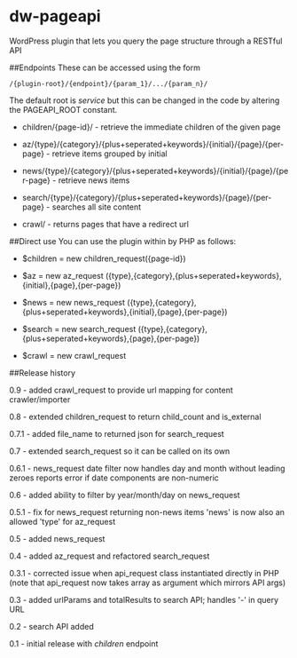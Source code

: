 dw-pageapi
==========

WordPress plugin that lets you query the page structure through a RESTful API

##Endpoints
These can be accessed using the form

	/{plugin-root}/{endpoint}/{param_1}/.../{param_n}/

The default root is _service_ but this can be changed in the code by altering the PAGEAPI_ROOT constant.

* children/{page-id}/ - retrieve the immediate children of the given page

* az/{type}/{category}/{plus+seperated+keywords}/{initial}/{page}/{per-page} - retrieve items grouped by initial

* news/{type}/{category}/{plus+seperated+keywords}/{initial}/{page}/{per-page} - retrieve news items

* search/{type}/{category}/{plus+seperated+keywords}/{page}/{per-page} - searches all site content

* crawl/ - returns pages that have a redirect url

##Direct use
You can use the plugin within by PHP as follows:

* $children = new children_request({page-id})

* $az = new az_request ({type},{category},{plus+seperated+keywords},{initial},{page},{per-page})

* $news = new news_request ({type},{category},{plus+seperated+keywords},{initial},{page},{per-page})

* $search = new search_request ({type},{category},{plus+seperated+keywords},{page},{per-page})

* $crawl = new crawl_request

##Release history

0.9   - added crawl_request to provide url mapping for content crawler/importer

0.8   - extended children_request to return child_count and is_external

0.7.1 - added file_name to returned json for search_request

0.7   - extended search_request so it can be called on its own

0.6.1 - news_request date filter now handles day and month without leading zeroes
        reports error if date components are non-numeric

0.6   - added ability to filter by year/month/day on news_request

0.5.1 - fix for news_request returning non-news items
        'news' is now also an allowed 'type' for az_request

0.5   - added news_request

0.4   - added az_request and refactored search_request

0.3.1 - corrected issue when api_request class instantiated directly in PHP
        (note that api_request now takes array as argument which mirrors API args)

0.3   - added urlParams and totalResults to search API; handles '-' in query URL

0.2   - search API added

0.1   - initial release with _children_ endpoint
